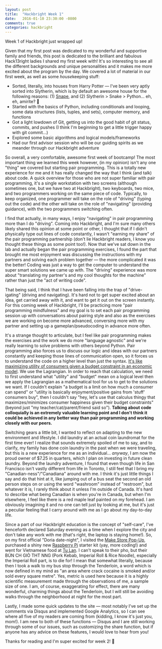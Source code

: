 ```yaml
---
layout: post
title:  "Hackbright Week 1"
date:   2016-01-10 23:30:00 -0800
comments: true
categories: hackbright
---
```

Week 1 of Hackbright just wrapped up!

Given that my first post was dedicated to my wonderful and supportive family and friends, this post is dedicated to the brilliant and fabulous Hack13right ladies I shared my first week with! It's so interesting to see all the different backgrounds and unique personalities and it makes me more excited about the program by the day. We covered a lot of material in our first week, as well as some *house*keeping stuff:

- Sorted, literally, into houses from Harry Potter — I've been very aptly sorted into Slytherin, which is by default an awesome house for the following reasons: (1) <a href="https://www.youtube.com/watch?v=2p0tZ4Rpoeg" target="_blank">Snape</a>, and (2) Slytherin > Snake > Python... eh, eh, amirite? &#128013;
- Started with the basics of Python, including conditionals and looping, some data structures (lists, tuples, and sets), computer memory, and functions
- Got a light lowdown of Git, getting us into the good habit of git status, commits, and pushes (I think I'm beginning to get a little trigger happy with git commit...)
- Explored some basic algorithms and logical models/frameworks
- Had our first advisor session who will be our guiding spirits as we meander through our Hackbright adventure

<!--Pair Programming-->
So overall, a very comfortable, awesome first week of bootcamp! The most important thing we learned this week however, (in my opinion) isn't any one "thing" we covered but starting pair programming. This is a totally new experience for me and it has really changed the way that I think (and talk) about code. A quick overview for those who are not super familiar with pair programming, it's a single workstation with two screens (although sometimes one, but we have two at Hackbright), two keyboards, two mice, and two programmers working on the same piece of code. Typically, to keep organized, one programmer will take on the role of "driving" (typing out the code) and the other will take on the role of "navigating" (providing guidance), with the two programmers switching often.

I find that actually, in many ways, I enjoy "navigating" in pair programming more than I do "driving". Coming into Hackbright, and I'm sure many others likely shared this opinion at some point or other, I thought that if I didn't physically type out lines of code constantly, I wasn't "earning my share" of the pair programming partnership (don't lie Hackbright readers, I know you thought these things as some point too!). Now that we've sat down in the lab and actually began the pair programming exercises, I found the part that brought me most enjoyment was discussing the instructions with my partners and solving each problem together — the more complicated it was the better! Coding was just a way to get the computer to understand the super smart solutions we came up with. The "driving" experience was more about "translating my partner's and my cool thoughts for the machine" rather than just the "act of writing code".

That being said, I think that I have been falling into the trap of "drive-igating" (driving and navigating). It's hard not to get super excited about an idea, get carried away with it, and want to get it out on the screen instantly. For this coming week of Hackbright, I'll be practicing more "pair programming mindfulness" and my goal is to set each pair programming session up with conversations about pairing style and also as the exercises we are working on become more advanced, conversing more with my partner and setting up a gameplan/pseudocoding in advance more often.

It's a strange thought to articulate, but I feel like pair programming makes the exercises and the work we do more "language agnostic" and we're really learning to solve problems with others beyond Python. Pair programming also forces us to discuss our logic and ideas with our partners constantly and keeping those lines of communication open, so it forces us to understand the code on a higher level than just the syntax. <a href="https://en.wikipedia.org/wiki/Lagrange_multiplier#Economics" target="_blank">It's like maximizing utility of consumers given a budget constraint in an economic model</a>. We use the Lagrangian. In order to reach that calculation, we need to first understand what "utility" and "budget" mean on a logical level then we apply the Lagrangian as a mathematical tool for us to get to the solutions we want. If I couldn't explain "a budget is a limit on how much a consumer can spend" or "utility is basically enjoyment/positive gains from 'stuff' consumers buy", then I couldn't say "hey, let's use that calculus thingy that maximizes/minimizes consumer happiness given their budget constraints" (beyond just "my teacher/cat/parent/friend said so"). **Talking about code colloquially is an extremely valuable learning point and I don't think it could be achieved in any better way than pair programming and working closely with our peers.**

<!--Surviving in a New Environment + Canadiana-->
Switching gears a little bit, I wanted to reflect on adapting to the new environment and lifestyle. I did laundry at an actual coin laundromat for the first time ever! I realize that sounds extremely spoiled of me to say, and to clarify, my family has done coin laundry in the past when we were traveling, but this is a new experience for me as an individual... *anyway*, I am now the proud owner of $7.25 in quarters, which I plan on investing in future clean laundry. Beyond the laundry adventure, I found that even though life in San Francisco isn't vastly different from life in Toronto, I still feel that I bring my "Canadian-ness"/"Canadiana" around with me. I think it's just little things I say and do that hint at it, like jumping out of a bus seat the second an old person steps on or using the word "washroom" instead of "restroom", but whatever it is, I rarely think about it unless I'm outside of Canada. It's hard to describe what being Canadian is when you're in Canada, but when I'm elsewhere, I feel like there is a red maple leaf painted on my forehead. I am obviously imagining it and no one can tell just by looking at me, but it's just a peculiar feeling that I carry around with me as I go about my day-to-day life.

<!--Date Night-->
Since a part of our Hackbright education is the concept of "self-care", I've henceforth declared Saturday evening as a time when I explore the city and don't take any work with me (that's right, the laptop is staying home!). So, on my first official "Doria date-night", I visited the <a href="http://makerfaire.com/popupSF/" target="_blank">Make Store Pop-Up</a>, purchased a shiny new <a href="http://www.makershed.com/products/make-getting-started-with-raspberry-pi-deluxe-kit" target="_blank">Raspberry Pi</a> starter kit (yay, more coding!) and went for Vietnamese food at <a href="http://www.yelp.com/biz/t%C3%BA-lan-san-francisco-4" target="_blank">Tu Lan</a>. I can't speak to their pho, but their BÚN CH GIÒ THT NNG (Pork Kebab, Imperial Roll & Rice Noodle), especially the Imperial Roll part, is to die for! I mean that somewhat literally, because then I took a walk to my bus stop through the Tenderloin, a word which is now defined in my mind as "an area where crack cocaine is smoked and/or sold every square metre". Yes, metric is used here because it is a highly scientific measurement made through the observations of me, a sample size of one. I am, of course, exaggerating for effect, there are many wonderful, charming things about the Tenderloin, but I will still be avoiding walks through the neighborhood at night for the most part.

<!--New Site Features-->
Lastly, I made some quick updates to the site — most notably I've set up the comments via Disqus and implemented Google Analytics, so I can see where all five of my readers are coming from (kidding, I know it's just you, mom!). I am new to both of these functions — Disqus and I are still working through some of our issues, such as customizing the share function, but if anyone has any advice on these features, I would love to hear from you!

Thanks for reading and I'm super excited for week 2! &#127881;
